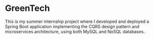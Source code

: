 # GreenTech
This is my summer internship project where I developed and deployed a Spring Boot application implementing the CQRS design pattern and microservices architecture, using both MySQL and NoSQL databases.
